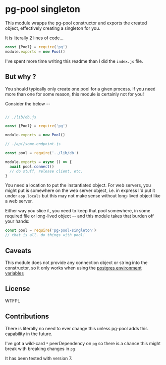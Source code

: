 # pg-pool singleton

This module wrapps the pg-pool constructor and exports the created object, effectively creating a singleton for you.

It is literally 2 lines of code... 

```js
const {Pool} = require('pg')
module.exports = new Pool()
```

I've spent more time writing this readme than I did the `index.js` file.

## But why ?

You should typically only create one pool for a given process. If you need more than one for some reason, this module is certainly not for you!

Consider the below -- 

```js

// ./lib/db.js

const {Pool} = require('pg')

module.exports = new Pool()

// ./api/some-endpoint.js

const pool = require('../lib/db')

module.exports = async () => {
  await pool.connect()
  // do stuff, release client, etc.
}
```

You need a location to put the instantiated object.  For web servers, you might put is somewhere on the web server object, i.e. in express I'd put it under `app.locals` but this may not make sense without long-lived object like a web server.

Either way you slice it, you need to keep that pool somewhere, in some required file or long-lived object -- and this module takes that burden off your hands:

```js
const pool = require('pg-pool-singleton')
// that is all. do things with pool!
```

## Caveats

This module does not provide any connection object or string into the constructor, so it only works when using the [postgres environment variables](https://www.postgresql.org/docs/current/static/libpq-envars.html)

## License

WTFPL

## Contributions

There is literally no need to ever change this unless pg-pool adds this capability in the future.

I've got a wild-card `*` peerDependency on `pg` so there is a chance this might break with breaking changes in `pg`

It has been tested with version 7.
